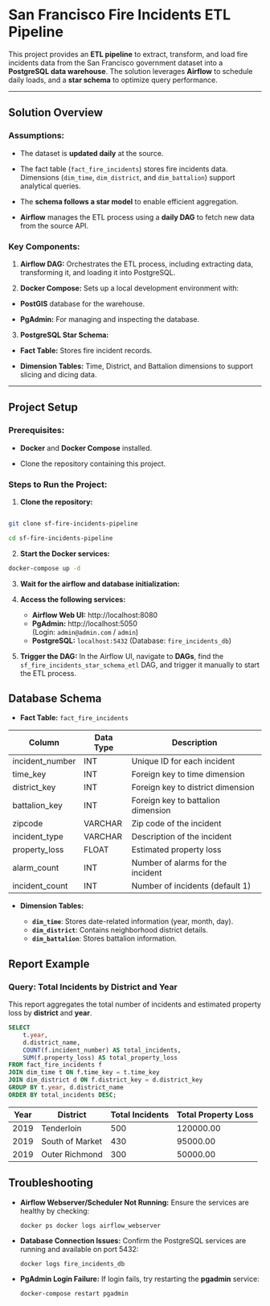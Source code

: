 
# San Francisco Fire Incidents ETL Pipeline
  
This project provides an **ETL pipeline** to extract, transform, and load fire incidents data from the San Francisco government dataset into a **PostgreSQL data warehouse**. The solution leverages **Airflow** to schedule daily loads, and a **star schema** to optimize query performance.

---

  
## Solution Overview

  

### Assumptions:

- The dataset is **updated daily** at the source.

- The fact table (`fact_fire_incidents`) stores fire incidents data. Dimensions (`dim_time`, `dim_district`, and `dim_battalion`) support analytical queries.

- The **schema follows a star model** to enable efficient aggregation.

-  **Airflow** manages the ETL process using a **daily DAG** to fetch new data from the source API.

  

### Key Components:

1.  **Airflow DAG:** Orchestrates the ETL process, including extracting data, transforming it, and loading it into PostgreSQL.

2.  **Docker Compose:** Sets up a local development environment with:

-  **PostGIS** database for the warehouse.

-  **PgAdmin:** For managing and inspecting the database.

3.  **PostgreSQL Star Schema:**

-  **Fact Table:** Stores fire incident records.

-  **Dimension Tables:** Time, District, and Battalion dimensions to support slicing and dicing data.

  

---

  

## Project Setup

  

### Prerequisites:

-  **Docker** and **Docker Compose** installed.

- Clone the repository containing this project.

  

### Steps to Run the Project:

1.  **Clone the repository:**

```bash

git clone sf-fire-incidents-pipeline

cd sf-fire-incidents-pipeline
```

2.  **Start the Docker services:**
```bash
docker-compose up -d
```
3.  **Wait for the airflow and database initialization:**
4.  **Access the following services:**
    
    -   **Airflow Web UI:** http://localhost:8080  
    -   **PgAdmin:** http://localhost:5050  
        (Login: `admin@admin.com` / `admin`)
    -   **PostgreSQL:** `localhost:5432` (Database: `fire_incidents_db`)
4.  **Trigger the DAG:** In the Airflow UI, navigate to **DAGs**, find the `sf_fire_incidents_star_schema_etl` DAG, and trigger it manually to start the ETL process.

## **Database Schema**

-   **Fact Table:** `fact_fire_incidents`
   
| Column          | Data Type | Description                         |
|-----------------|-----------|-------------------------------------|
| incident_number | INT       | Unique ID for each incident         |
| time_key        | INT       | Foreign key to time dimension       |
| district_key    | INT       | Foreign key to district dimension   |
| battalion_key   | INT       | Foreign key to battalion dimension  |
| zipcode         | VARCHAR   | Zip code of the incident            |
| incident_type   | VARCHAR   | Description of the incident         |
| property_loss   | FLOAT     | Estimated property loss             |
| alarm_count     | INT       | Number of alarms for the incident   |
| incident_count  | INT       | Number of incidents (default 1)     |

    
-   **Dimension Tables:**
    
    -   **`dim_time`**: Stores date-related information (year, month, day).
    -   **`dim_district`**: Contains neighborhood district details.
    -   **`dim_battalion`**: Stores battalion information.

## **Report Example**

### **Query: Total Incidents by District and Year**

This report aggregates the total number of incidents and estimated property loss by **district** and **year**.

```sql
SELECT 
    t.year,
    d.district_name,
    COUNT(f.incident_number) AS total_incidents,
    SUM(f.property_loss) AS total_property_loss
FROM fact_fire_incidents f
JOIN dim_time t ON f.time_key = t.time_key
JOIN dim_district d ON f.district_key = d.district_key
GROUP BY t.year, d.district_name
ORDER BY total_incidents DESC;
```

| Year| District       | Total Incidents | Total Property Loss
|-----|----------------|-----------------| --------------------|
|2019 |Tenderloin      | 500             | 120000.00           |
|2019 |South of Market | 430             | 95000.00            |
|2019 |Outer Richmond  | 300             | 50000.00            |

## **Troubleshooting**

-   **Airflow Webserver/Scheduler Not Running:** Ensure the services are healthy by checking:
           
    `docker ps
    docker logs airflow_webserver` 
    
-   **Database Connection Issues:** Confirm the PostgreSQL services are running and available on port 5432:
            
    `docker logs fire_incidents_db` 
    
-   **PgAdmin Login Failure:** If login fails, try restarting the **pgadmin** service:
            
    `docker-compose restart pgadmin` 
    
